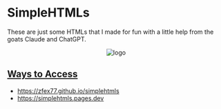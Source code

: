 # SimpleHTMLs

These are just some HTMLs that I made for fun with a little help from the goats Claude and ChatGPT.



<p align="center">
  <img src="https://p82.cooltext.com/Rendered/Cool%20Text%20-%20SimpleHTMLS%20489448627528729.png" alt="logo" />
</p>


## <ins>Ways to Access</ins>
- https://zfex77.github.io/simplehtmls
- https://simplehtmls.pages.dev

